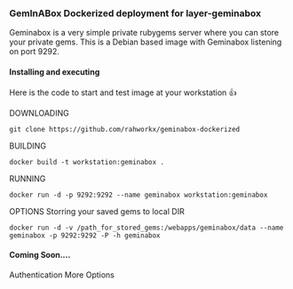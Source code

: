 ### GemInABox Dockerized deployment for layer-geminabox

Geminabox is a very simple private rubygems server where you can store your private gems. This is a Debian based image with Geminabox listening on port 9292.


#### Installing and executing

Here is the code to start and test image at your workstation :+1:

DOWNLOADING
```
git clone https://github.com/rahworkx/geminabox-dockerized
```

BUILDING
```
docker build -t workstation:geminabox .
```
RUNNING
```
docker run -d -p 9292:9292 --name geminabox workstation:geminabox
```

OPTIONS
Storring your saved gems to local DIR
```
docker run -d -v /path_for_stored_gems:/webapps/geminabox/data --name geminabox -p 9292:9292 -P -h geminabox
```

#### Coming Soon....

Authentication 
More Options
